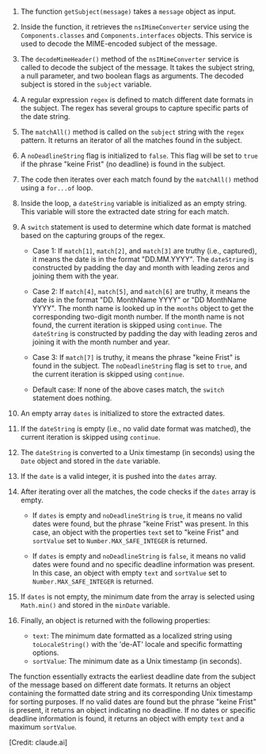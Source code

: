 1. The function `getSubject(message)` takes a `message` object as input.

2. Inside the function, it retrieves the `nsIMimeConverter` service using the `Components.classes` and `Components.interfaces` objects. This service is used to decode the MIME-encoded subject of the message.

3. The `decodeMimeHeader()` method of the `nsIMimeConverter` service is called to decode the subject of the message. It takes the subject string, a null parameter, and two boolean flags as arguments. The decoded subject is stored in the `subject` variable.

4. A regular expression `regex` is defined to match different date formats in the subject. The regex has several groups to capture specific parts of the date string.

5. The `matchAll()` method is called on the `subject` string with the `regex` pattern. It returns an iterator of all the matches found in the subject.

6. A `noDeadlineString` flag is initialized to `false`. This flag will be set to `true` if the phrase "keine Frist" (no deadline) is found in the subject.

7. The code then iterates over each match found by the `matchAll()` method using a `for...of` loop.

8. Inside the loop, a `dateString` variable is initialized as an empty string. This variable will store the extracted date string for each match.

9. A `switch` statement is used to determine which date format is matched based on the capturing groups of the regex.

   - Case 1: If `match[1]`, `match[2]`, and `match[3]` are truthy (i.e., captured), it means the date is in the format "DD.MM.YYYY". The `dateString` is constructed by padding the day and month with leading zeros and joining them with the year.

   - Case 2: If `match[4]`, `match[5]`, and `match[6]` are truthy, it means the date is in the format "DD. MonthName YYYY" or "DD MonthName YYYY". The month name is looked up in the `months` object to get the corresponding two-digit month number. If the month name is not found, the current iteration is skipped using `continue`. The `dateString` is constructed by padding the day with leading zeros and joining it with the month number and year.

   - Case 3: If `match[7]` is truthy, it means the phrase "keine Frist" is found in the subject. The `noDeadlineString` flag is set to `true`, and the current iteration is skipped using `continue`.

   - Default case: If none of the above cases match, the `switch` statement does nothing.

10. An empty array `dates` is initialized to store the extracted dates.

11. If the `dateString` is empty (i.e., no valid date format was matched), the current iteration is skipped using `continue`.

12. The `dateString` is converted to a Unix timestamp (in seconds) using the `Date` object and stored in the `date` variable.

13. If the `date` is a valid integer, it is pushed into the `dates` array.

14. After iterating over all the matches, the code checks if the `dates` array is empty.

    - If `dates` is empty and `noDeadlineString` is `true`, it means no valid dates were found, but the phrase "keine Frist" was present. In this case, an object with the properties `text` set to "keine Frist" and `sortValue` set to `Number.MAX_SAFE_INTEGER` is returned.

    - If `dates` is empty and `noDeadlineString` is `false`, it means no valid dates were found and no specific deadline information was present. In this case, an object with empty `text` and `sortValue` set to `Number.MAX_SAFE_INTEGER` is returned.

15. If `dates` is not empty, the minimum date from the array is selected using `Math.min()` and stored in the `minDate` variable.

16. Finally, an object is returned with the following properties:
    - `text`: The minimum date formatted as a localized string using `toLocaleString()` with the 'de-AT' locale and specific formatting options.
    - `sortValue`: The minimum date as a Unix timestamp (in seconds).

The function essentially extracts the earliest deadline date from the subject of the message based on different date formats. It returns an object containing the formatted date string and its corresponding Unix timestamp for sorting purposes. If no valid dates are found but the phrase "keine Frist" is present, it returns an object indicating no deadline. If no dates or specific deadline information is found, it returns an object with empty `text` and a maximum `sortValue`.

[Credit: claude.ai]